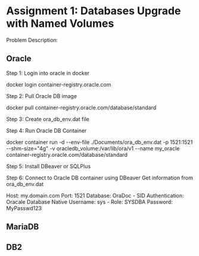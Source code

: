 # Assignment 1: Databases Upgrade with Named Volumes
Problem Description: 

## Oracle
Step 1: Login into oracle in docker

  docker login container-registry.oracle.com
  
Step 2: Pull Oracle DB image

  docker pull container-registry.oracle.com/database/standard
  
Step 3: Create ora_db_env.dat file

Step 4: Run Oracle DB Container

  docker container run -d --env-file ./Documents/ora_db_env.dat -p 1521:1521 --shm-size="4g" -v oracledb_volume:/var/lib/ora/v1 --name my_oracle container-registry.oracle.com/database/standard
  
Step 5: Install DBeaver or SQLPlus

  

Step 6: Connect to Oracle DB container using DBeaver
Get information from ora_db_env.dat

  Host: my.domain.com
  Port: 1521
  Database: OraDoc - SID
  Authentication: Oracale Database Native
  Username: sys - Role: SYSDBA
  Password: MyPasswd123
  
## MariaDB


## DB2
